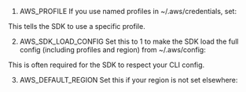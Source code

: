 1. AWS_PROFILE
If you use named profiles in ~/.aws/credentials, set:

This tells the SDK to use a specific profile.

2. AWS_SDK_LOAD_CONFIG
Set this to 1 to make the SDK load the full config (including profiles and region) from ~/.aws/config:

This is often required for the SDK to respect your CLI config.

3. AWS_DEFAULT_REGION
Set this if your region is not set elsewhere: